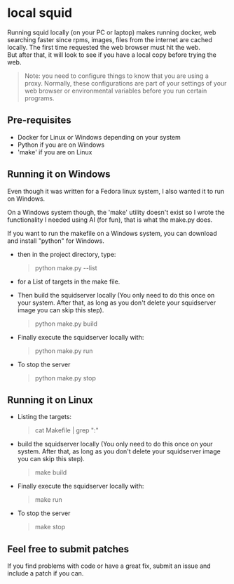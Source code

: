 # local squid
Running squid locally (on your PC or laptop)  makes running docker, web searching faster since rpms, images, files from the internet are cached locally.  The first 
time requested the web browser must hit the web.  
But after that, it will look to see if you have 
a local copy before trying the web.  

> Note: you need to configure things to know that 
> you are using a proxy.  Normally, these configurations
> are part of your settings of your web browser or 
> environmental variables before you run certain 
> programs.


## Pre-requisites

* Docker for Linux or Windows depending on your system
* Python if you are on Windows
* 'make' if you are on Linux

## Running it on Windows

Even though it was written for a Fedora linux system, 
I also wanted it to run on Windows.

On a Windows system though, 
the 'make' utility doesn't exist
so I wrote the functionality I needed 
using AI (for fun), that is what the make.py does. 

If you want to run the makefile on a Windows system, 
you can download and install "python" for Windows.

- then in the project directory, type:

    > python make.py --list 

- for a List of targets in the make file. 

- Then build the squidserver locally (You only need to do this once on your system.  After that, as long as you don't delete your squidserver image you can skip this step).

    > python make.py build 

- Finally execute the squidserver locally with: 

    > python make.py run 

- To stop the server

    > python make.py stop 

## Running it on Linux


- Listing the targets:

    > cat Makefile | grep ":"


- build the squidserver locally (You only need to do this once on your system.  After that, as long as you don't delete your squidserver image you can skip this step).

    > make build 

- Finally execute the squidserver locally with: 

    >  make run 

- To stop the server

    > make stop 

## Feel free to submit patches

If you find problems with code 
or have a great fix, submit an issue and 
include a patch if you can. 
